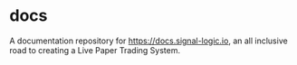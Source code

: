 # docs
A documentation repository for https://docs.signal-logic.io, an all inclusive road to creating a Live Paper Trading System.
